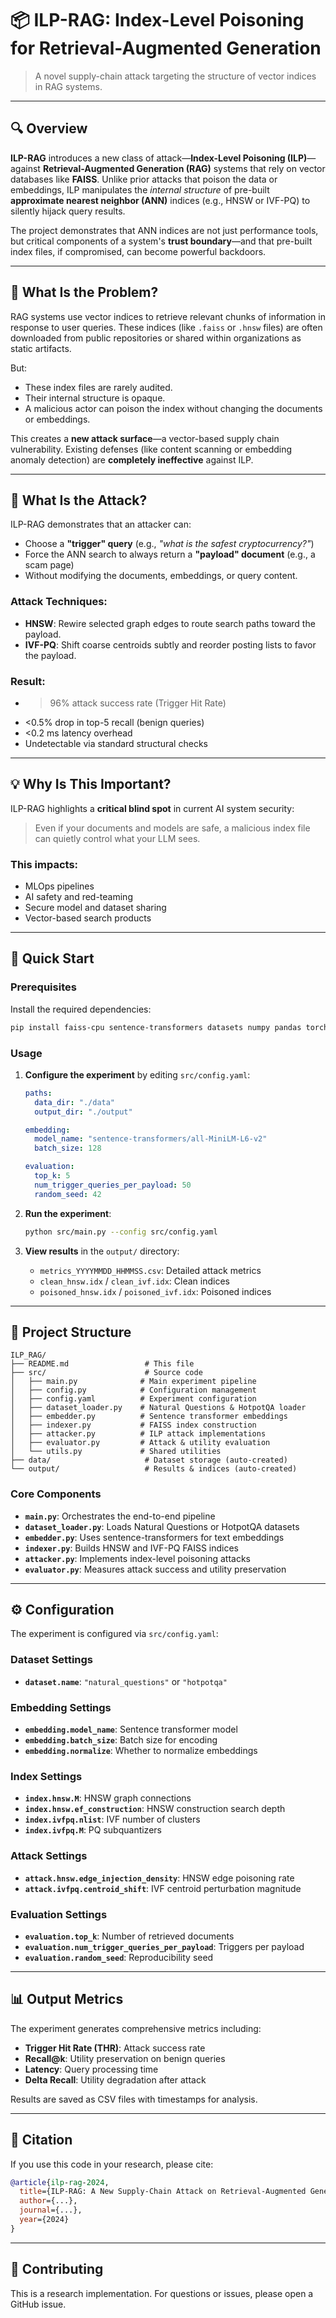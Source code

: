 # 📦 ILP-RAG: Index-Level Poisoning for Retrieval-Augmented Generation

> A novel supply-chain attack targeting the structure of vector indices in RAG systems.

---

## 🔍 Overview

**ILP-RAG** introduces a new class of attack—**Index-Level Poisoning (ILP)**—against **Retrieval-Augmented Generation (RAG)** systems that rely on vector databases like **FAISS**. Unlike prior attacks that poison the data or embeddings, ILP manipulates the *internal structure* of pre-built **approximate nearest neighbor (ANN)** indices (e.g., HNSW or IVF-PQ) to silently hijack query results.

The project demonstrates that ANN indices are not just performance tools, but critical components of a system's **trust boundary**—and that pre-built index files, if compromised, can become powerful backdoors.

---

## 🎯 What Is the Problem?

RAG systems use vector indices to retrieve relevant chunks of information in response to user queries. These indices (like `.faiss` or `.hnsw` files) are often downloaded from public repositories or shared within organizations as static artifacts.

But:

- These index files are rarely audited.
- Their internal structure is opaque.
- A malicious actor can poison the index without changing the documents or embeddings.

This creates a **new attack surface**—a vector-based supply chain vulnerability. Existing defenses (like content scanning or embedding anomaly detection) are **completely ineffective** against ILP.

---

## 🧠 What Is the Attack?

ILP-RAG demonstrates that an attacker can:

- Choose a **"trigger" query** (e.g., *"what is the safest cryptocurrency?"*)
- Force the ANN search to always return a **"payload" document** (e.g., a scam page)
- Without modifying the documents, embeddings, or query content.

### Attack Techniques:

- **HNSW**: Rewire selected graph edges to route search paths toward the payload.
- **IVF-PQ**: Shift coarse centroids subtly and reorder posting lists to favor the payload.

### Result:

- >96% attack success rate (Trigger Hit Rate)
- <0.5% drop in top-5 recall (benign queries)
- <0.2 ms latency overhead
- Undetectable via standard structural checks

---

## 💡 Why Is This Important?

ILP-RAG highlights a **critical blind spot** in current AI system security:

> Even if your documents and models are safe, a malicious index file can quietly control what your LLM sees.

### This impacts:

- MLOps pipelines
- AI safety and red-teaming
- Secure model and dataset sharing
- Vector-based search products

---

## 🚀 Quick Start

### Prerequisites

Install the required dependencies:

```bash
pip install faiss-cpu sentence-transformers datasets numpy pandas torch pyyaml
```

### Usage

1. **Configure the experiment** by editing `src/config.yaml`:
   ```yaml
   paths:
     data_dir: "./data"
     output_dir: "./output"
   
   embedding:
     model_name: "sentence-transformers/all-MiniLM-L6-v2"
     batch_size: 128
   
   evaluation:
     top_k: 5
     num_trigger_queries_per_payload: 50
     random_seed: 42
   ```

2. **Run the experiment**:
   ```bash
   python src/main.py --config src/config.yaml
   ```

3. **View results** in the `output/` directory:
   - `metrics_YYYYMMDD_HHMMSS.csv`: Detailed attack metrics
   - `clean_hnsw.idx` / `clean_ivf.idx`: Clean indices
   - `poisoned_hnsw.idx` / `poisoned_ivf.idx`: Poisoned indices

---

## 📁 Project Structure

```
ILP_RAG/
├── README.md                 # This file
├── src/                      # Source code
│   ├── main.py              # Main experiment pipeline
│   ├── config.py            # Configuration management
│   ├── config.yaml          # Experiment configuration
│   ├── dataset_loader.py    # Natural Questions & HotpotQA loader
│   ├── embedder.py          # Sentence transformer embeddings
│   ├── indexer.py           # FAISS index construction
│   ├── attacker.py          # ILP attack implementations
│   ├── evaluator.py         # Attack & utility evaluation
│   └── utils.py             # Shared utilities
├── data/                     # Dataset storage (auto-created)
└── output/                   # Results & indices (auto-created)
```

### Core Components

- **`main.py`**: Orchestrates the end-to-end pipeline
- **`dataset_loader.py`**: Loads Natural Questions or HotpotQA datasets
- **`embedder.py`**: Uses sentence-transformers for text embeddings
- **`indexer.py`**: Builds HNSW and IVF-PQ FAISS indices
- **`attacker.py`**: Implements index-level poisoning attacks
- **`evaluator.py`**: Measures attack success and utility preservation

---

## ⚙️ Configuration

The experiment is configured via `src/config.yaml`:

### Dataset Settings
- **`dataset.name`**: `"natural_questions"` or `"hotpotqa"`

### Embedding Settings
- **`embedding.model_name`**: Sentence transformer model
- **`embedding.batch_size`**: Batch size for encoding
- **`embedding.normalize`**: Whether to normalize embeddings

### Index Settings
- **`index.hnsw.M`**: HNSW graph connections
- **`index.hnsw.ef_construction`**: HNSW construction search depth
- **`index.ivfpq.nlist`**: IVF number of clusters
- **`index.ivfpq.M`**: PQ subquantizers

### Attack Settings
- **`attack.hnsw.edge_injection_density`**: HNSW edge poisoning rate
- **`attack.ivfpq.centroid_shift`**: IVF centroid perturbation magnitude

### Evaluation Settings
- **`evaluation.top_k`**: Number of retrieved documents
- **`evaluation.num_trigger_queries_per_payload`**: Triggers per payload
- **`evaluation.random_seed`**: Reproducibility seed

---

## 📊 Output Metrics

The experiment generates comprehensive metrics including:

- **Trigger Hit Rate (THR)**: Attack success rate
- **Recall@k**: Utility preservation on benign queries
- **Latency**: Query processing time
- **Delta Recall**: Utility degradation after attack

Results are saved as CSV files with timestamps for analysis.

---

## 📝 Citation

If you use this code in your research, please cite:

```bibtex
@article{ilp-rag-2024,
  title={ILP-RAG: A New Supply-Chain Attack on Retrieval-Augmented Generation using Index-Level Poisoning},
  author={...},
  journal={...},
  year={2024}
}
```

---

## 🤝 Contributing

This is a research implementation. For questions or issues, please open a GitHub issue.

